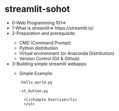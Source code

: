 # streamlit-sohot

<ul>
  <li>0-Web Programming 101=> </li>
  <li>1-What is streamlit=> https://streamlit.io/ </li>
  <li>2-Preparation and prerequisite: </li>
    <ul>
      <li>CMD (Command Prompt)</li>
      <li>Python distribution</li>
      <li>Virtual environment (or Anaconda Distribution)</li>
      <li>Version Control (Git & Github)</li>
    </ul>
  </li>
  <li>3-Building simple streamlit webapps </li>
      <ul>
      <li>Simple Example:</li>
     
  
  ```
  -hello_world.py
  
  -st_button.py
  ```
  
      <li>Simple Exercise</li>
      </ul>
</ul>
